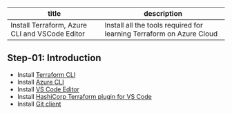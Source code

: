 | **title** | **description** |
|-----------|-----------------|
|Install Terraform, Azure CLI and VSCode Editor|Install all the tools required for learning Terraform on Azure Cloud|
## Step-01: Introduction

- Install [Terraform CLI](https://developer.hashicorp.com/terraform)
- Install [Azure CLI](https://learn.microsoft.com/en-us/cli/azure/install-azure-cli)
- Install [VS Code Editor](https://code.visualstudio.com/download)
- Install [HashiCorp Terraform plugin for VS Code](https://marketplace.visualstudio.com/items?itemName=HashiCorp.terraform)
- Install [Git client](https://git-scm.com/downloads)

  
